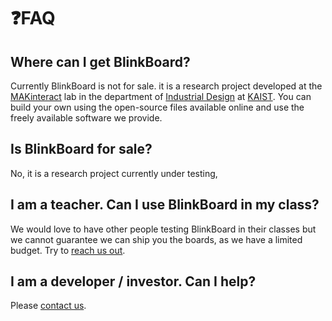 # ❓FAQ

## Where can I get BlinkBoard?

Currently BlinkBoard is not for sale. it is a research project developed at the [MAKinteract](http://makinteract.kaist.ac.kr) lab in the department of [Industrial Design](http://id.kaist.ac.kr) at [KAIST](http://kaist.ac.kr). You can build your own using the open-source files available online and use the freely available software we provide.

## Is BlinkBoard for sale?

No, it is a research project currently under testing,

## I am a teacher. Can I use BlinkBoard in my class?

We would love to have other people testing BlinkBoard in their classes but we cannot guarantee we can ship you the boards, as we have a limited budget. Try to [reach us out](mailto:andrea@kaist.ac.kr).

## I am a developer / investor. Can I help?

Please [contact us](mailto:andrea@kaist.ac.kr).

